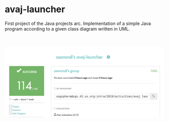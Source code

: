 # avaj-launcher
First project of the Java projects arc. Implementation of a simple Java program according to a given class diagram written in UML.

<br />

![avaj-launcher screenshot 1](screenshots/img1.png)
